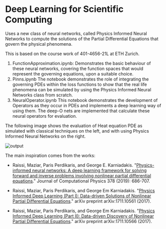 # Deep Learning for Scientific Computing

Uses a new class of neural networks, called Physics Informed Neural Networks to compute the solutions of the Partial Differential Equations that govern the physical phenomena.

This is based on the course work of 401-4656-21L at ETH Zurich.

1. FunctionApproximation.ipynb:
   Demonstrates the basic behaviour of these neural networks, covering the function spaces that would represent the governing equations, upon a suitable choice.
3. Pinns.ipynb
   The notebook demonstrates the role of integrating the governing PDEs within the loss functions to show that the real life phenomena can be simulated by using the Physics Informed Neural Networks class from scratch.
5. NeuralOperator.ipynb
   This notebook demonstrates the development of Operators as they occur in PDEs and implements a deep learning way of using them. The deep-O nets are implemented that calculate these neural operators for evaluation.

The following image shows the evaluation of Heat equation PDE as simulated with classical techniques on the left, and with using Physics Informed Neural Networks on the right.

![output](https://github.com/user-attachments/assets/3437d8fd-8998-4290-bc1b-bbdf7935e777)

The main inspiration comes from the works:
- Raissi, Maziar, Paris Perdikaris, and George E. Karniadakis. "[Physics-informed neural networks: A deep learning framework for solving forward and inverse problems involving nonlinear partial differential equations](https://www.sciencedirect.com/science/article/pii/S0021999118307125)." Journal of Computational Physics 378 (2019): 686-707.

- Raissi, Maziar, Paris Perdikaris, and George Em Karniadakis. "[Physics Informed Deep Learning (Part I): Data-driven Solutions of Nonlinear Partial Differential Equations](https://arxiv.org/abs/1711.10561)." arXiv preprint arXiv:1711.10561 (2017).

- Raissi, Maziar, Paris Perdikaris, and George Em Karniadakis. "[Physics Informed Deep Learning (Part II): Data-driven Discovery of Nonlinear Partial Differential Equations](https://arxiv.org/abs/1711.10566)." arXiv preprint arXiv:1711.10566 (2017).
